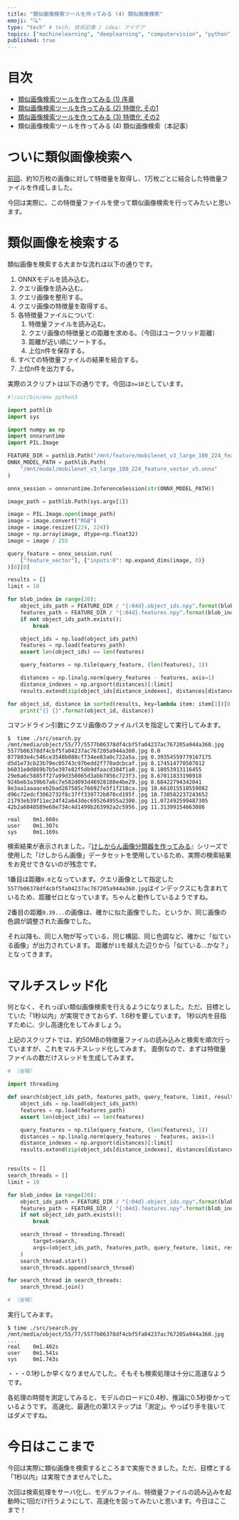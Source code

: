 ```yaml
---
title: "類似画像検索ツールを作ってみる (4) 類似画像検索"
emoji: "🔍"
type: "tech" # tech: 技術記事 / idea: アイデア
topics: ["machinelearning", "deeplearning", "computervision", "python", "検索"]
published: true
---
```


# 目次

* [類似画像検索ツールを作ってみる (1) 序章](202105-similar-search-1)
* [類似画像検索ツールを作ってみる (2) 特徴化 その1](202105-similar-search-2)
* [類似画像検索ツールを作ってみる (3) 特徴化 その2](202105-similar-search-3)
* 類似画像検索ツールを作ってみる (4) 類似画像検索（本記事）

# ついに類似画像検索へ

[前回](202105-similar-search-3)、約10万枚の画像に対して特徴量を取得し、1万枚ごとに結合した特徴量ファイルを作成しました。

今回は実際に、この特徴量ファイルを使って類似画像検索を行ってみたいと思います。

# 類似画像を検索する

類似画像を検索する大まかな流れは以下の通りです。

1. ONNXモデルを読み込む。
2. クエリ画像を読み込む。
3. クエリ画像を整形する。
4. クエリ画像の特徴量を取得する。
5. 各特徴量ファイルについて:
    1. 特徴量ファイルを読み込む。
    2. クエリ画像の特徴量との距離を求める。（今回はユークリッド距離）
    3. 距離が近い順にソートする。
    4. 上位n件を保存する。
6. すべての特徴量ファイルの結果を結合する。
7. 上位n件を出力する。

実際のスクリプトは以下の通りです。今回は`n=10`としています。

```py:search.py
#!/usr/bin/env python3

import pathlib
import sys

import numpy as np
import onnxruntime
import PIL.Image

FEATURE_DIR = pathlib.Path("/mnt/feature/mobilenet_v3_large_100_224_feature_vector_v5")
ONNX_MODEL_PATH = pathlib.Path(
    "/mnt/model/mobilenet_v3_large_100_224_feature_vector_v5.onnx"
)

onnx_session = onnxruntime.InferenceSession(str(ONNX_MODEL_PATH))

image_path = pathlib.Path(sys.argv[1])

image = PIL.Image.open(image_path)
image = image.convert("RGB")
image = image.resize((224, 224))
image = np.array(image, dtype=np.float32)
image = image / 255

query_feature = onnx_session.run(
    ["feature_vector"], {"inputs:0": np.expand_dims(image, 0)}
)[0][0]

results = []
limit = 10

for blob_index in range(20):
    object_ids_path = FEATURE_DIR / "{:04d}.object_ids.npy".format(blob_index)
    features_path = FEATURE_DIR / "{:04d}.features.npy".format(blob_index)
    if not object_ids_path.exists():
        break

    object_ids = np.load(object_ids_path)
    features = np.load(features_path)
    assert len(object_ids) == len(features)

    query_features = np.tile(query_feature, (len(features), 1))

    distances = np.linalg.norm(query_features - features, axis=1)
    distance_indexes = np.argsort(distances)[:limit]
    results.extend(zip(object_ids[distance_indexes], distances[distance_indexes]))

for object_id, distance in sorted(results, key=lambda item: item[1])[0:limit]:
    print("{} {}".format(object_id, distance))
```

コマンドライン引数にクエリ画像のファイルパスを指定して実行してみます。

```
$  time ./src/search.py /mnt/media/object/55/77/5577b06378df4cbf5fa04237ac767205a944a360.jpg
5577b06378df4cbf5fa04237ac767205a944a360.jpg 0.0
877803e4c546ce3548b088cf734ee83a0c722a5a.jpg 0.39354559779167175
d5d1e73cb23b79ec05743c97bedd2f770adcbcaf.jpg 8.174514770507812
b6031e0d869b7b5e397e82f5db9dfaacd384f1a0.jpg 8.18053913116455
29e6a6c5885ff27a99d358065d3abb7856c723f3.jpg 8.67011833190918
924beb3a39b67a6c7e582d093d46928188e4be29.jpg 8.68422794342041
8e3aa1aaaaceb2bad287585c766927e5f1f218ca.jpg 10.661015510559082
d96c72edcf3062732f8c37ff339772b070cd195f.jpg 10.730582237243652
21793eb39f11ec24f42a643dec695264955a2300.jpg 11.072492599487305
42b2a6040589e68e734c4d1499b263992a2c5956.jpg 11.31399154663086

real    0m1.660s
user    0m1.307s
sys     0m1.169s
```

検索結果が表示されました。『[けしからん画像分類器を作ってみる](202102-pornography-classifier-1)』シリーズで使用した「けしからん画像」データセットを使用しているため、実際の検索結果をお見せできないのが残念です。

1番目は距離`0.0`となっています。クエリ画像として指定した`5577b06378df4cbf5fa04237ac767205a944a360.jpg`はインデックスにも含まれているため、距離ゼロとなっています。ちゃんと動作しているようですね。

2番目の距離`0.39...`の画像は、確かに似た画像でした。というか、同じ画像の色調が調整された画像でした。

それ以降も、同じ人物が写っている、同じ構図、同じ色調など、確かに「似ている画像」が出力されています。
距離が`11`を越えた辺りから「似ている…かな？」となってきます。

# マルチスレッド化

何となく、それっぽい類似画像検索を行えるようになりました。ただ、目標としていた「1秒以内」が実現できておらず、1.6秒を要しています。
1秒以内を目指すために、少し高速化をしてみましょう。

上記のスクリプトでは、約50MBの特徴量ファイルの読み込みと検索を順次行っていますが、これをマルチスレッド化してみます。
面倒なので、まずは特徴量ファイルの数だけスレッドを生成してみます。

```py:search.py
# （省略）

import threading

def search(object_ids_path, features_path, query_feature, limit, results):
    object_ids = np.load(object_ids_path)
    features = np.load(features_path)
    assert len(object_ids) == len(features)

    query_features = np.tile(query_feature, (len(features), 1))
    distances = np.linalg.norm(query_features - features, axis=1)
    distance_indexes = np.argsort(distances)[:limit]
    results.extend(zip(object_ids[distance_indexes], distances[distance_indexes]))


results = []
search_threads = []
limit = 10

for blob_index in range(20):
    object_ids_path = FEATURE_DIR / "{:04d}.object_ids.npy".format(blob_index)
    features_path = FEATURE_DIR / "{:04d}.features.npy".format(blob_index)
    if not object_ids_path.exists():
        break

    search_thread = threading.Thread(
        target=search,
        args=(object_ids_path, features_path, query_feature, limit, results),
    )
    search_thread.start()
    search_threads.append(search_thread)

for search_thread in search_threads:
    search_thread.join()

# （省略）
```

実行してみます。

```
$ time ./src/search.py /mnt/media/object/55/77/5577b06378df4cbf5fa04237ac767205a944a360.jpg
...
real    0m1.482s
user    0m1.541s
sys     0m1.743s
```

・・・0.1秒しか早くなりませんでした。そもそも検索処理は十分に高速なようです。

各処理の時間を測定してみると、モデルのロードに0.4秒、推論に0.5秒掛かっているようです。
高速化、最適化の第1ステップは「測定」。やっぱり手を抜いてはダメですね。

# 今日はここまで

今回は実際に類似画像を検索するところまで実施できました。ただ、目標とする「1秒以内」は実現できませんでした。

次回は検索処理をサーバ化し、モデルファイル、特徴量ファイルの読み込みを起動時に1回だけ行うようにして、高速化を図ってみたいと思います。今日はここまで！
